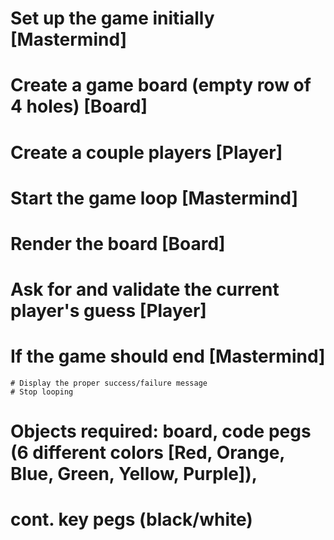 # Set up the game initially [Mastermind]
  # Create a game board (empty row of 4 holes) [Board]
  # Create a couple players [Player]
# Start the game loop [Mastermind]
  # Render the board [Board]
  # Ask for and validate the current player's guess [Player]
  # If the game should end [Mastermind]
    # Display the proper success/failure message
    # Stop looping

# Objects required: board, code pegs (6 different colors [Red, Orange, Blue, Green, Yellow, Purple]),
# cont. key pegs (black/white)

#
